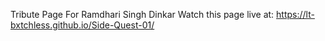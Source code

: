 Tribute Page For Ramdhari Singh Dinkar
Watch this page live at: https://lt-bxtchless.github.io/Side-Quest-01/
